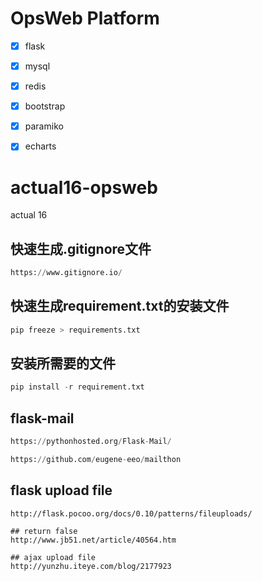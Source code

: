 # OpsWeb Platform

- [x] flask
- [x] mysql
- [x] redis
- [x] bootstrap
- [x] paramiko
- [x] echarts 


# actual16-opsweb
actual 16


## 快速生成.gitignore文件

```python
https://www.gitignore.io/
```

## 快速生成requirement.txt的安装文件

```python
pip freeze > requirements.txt
```

## 安装所需要的文件

```python
pip install -r requirement.txt
```


## flask-mail

```python
https://pythonhosted.org/Flask-Mail/

https://github.com/eugene-eeo/mailthon
```


## flask upload file
```
http://flask.pocoo.org/docs/0.10/patterns/fileuploads/
```



```
## return false
http://www.jb51.net/article/40564.htm

## ajax upload file
http://yunzhu.iteye.com/blog/2177923
```
